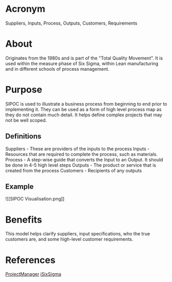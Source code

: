 # Acronym
Suppliers, Inputs, Process, Outputs, Customers, Requirements 
# About
Originates from the 1980s and is part of the "Total Quality Movement". It is used within the measure phase of Six Sigma, within Lean manufacturing and in different schools of process management.
# Purpose
SIPOC is used to illustrate a business process from beginning to end prior to implementing it. They can be used as a form of high level process map as they do not contain much detail. It helps define complex projects that may not be well scoped.
## Definitions
Suppliers - These are providers of the inputs to the process
Inputs - Resources that are required to complete the process, such as materials.
Process - A step-wise guide that converts the Input to an Output. It should be done in 4-5 high level steps
Outputs - The product or service that is created from the process
Customers - Recipients of any outputs
## Example
![[SIPOC Visualisation.png]]

# Benefits
This model helps clarify suppliers, input specifications, who the true customers are, and some high-level customer requirements.
# References
[ProjectManager](https://www.projectmanager.com/training/what-is-sipoc)
[iSixSigma](https://www.isixsigma.com/sipoc-copis/sipoc-diagram/)
